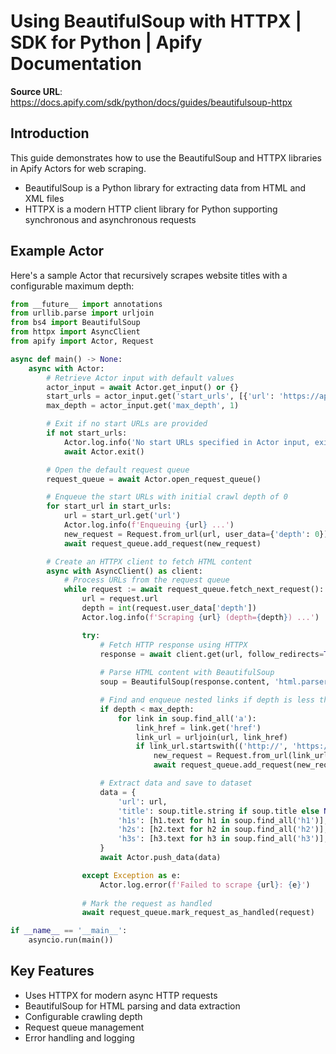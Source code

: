 # Using BeautifulSoup with HTTPX | SDK for Python | Apify Documentation

**Source URL**: https://docs.apify.com/sdk/python/docs/guides/beautifulsoup-httpx

## Introduction

This guide demonstrates how to use the BeautifulSoup and HTTPX libraries in Apify Actors for web scraping. 

- BeautifulSoup is a Python library for extracting data from HTML and XML files
- HTTPX is a modern HTTP client library for Python supporting synchronous and asynchronous requests

## Example Actor

Here's a sample Actor that recursively scrapes website titles with a configurable maximum depth:

```python
from __future__ import annotations
from urllib.parse import urljoin
from bs4 import BeautifulSoup
from httpx import AsyncClient
from apify import Actor, Request

async def main() -> None:
    async with Actor:
        # Retrieve Actor input with default values
        actor_input = await Actor.get_input() or {}
        start_urls = actor_input.get('start_urls', [{'url': 'https://apify.com'}])
        max_depth = actor_input.get('max_depth', 1)

        # Exit if no start URLs are provided
        if not start_urls:
            Actor.log.info('No start URLs specified in Actor input, exiting...')
            await Actor.exit()

        # Open the default request queue
        request_queue = await Actor.open_request_queue()

        # Enqueue the start URLs with initial crawl depth of 0
        for start_url in start_urls:
            url = start_url.get('url')
            Actor.log.info(f'Enqueuing {url} ...')
            new_request = Request.from_url(url, user_data={'depth': 0})
            await request_queue.add_request(new_request)

        # Create an HTTPX client to fetch HTML content
        async with AsyncClient() as client:
            # Process URLs from the request queue
            while request := await request_queue.fetch_next_request():
                url = request.url
                depth = int(request.user_data['depth'])
                Actor.log.info(f'Scraping {url} (depth={depth}) ...')

                try:
                    # Fetch HTTP response using HTTPX
                    response = await client.get(url, follow_redirects=True)
                    
                    # Parse HTML content with BeautifulSoup
                    soup = BeautifulSoup(response.content, 'html.parser')

                    # Find and enqueue nested links if depth is less than max_depth
                    if depth < max_depth:
                        for link in soup.find_all('a'):
                            link_href = link.get('href')
                            link_url = urljoin(url, link_href)
                            if link_url.startswith(('http://', 'https://')):
                                new_request = Request.from_url(link_url, user_data={'depth': depth + 1})
                                await request_queue.add_request(new_request)

                    # Extract data and save to dataset
                    data = {
                        'url': url,
                        'title': soup.title.string if soup.title else None,
                        'h1s': [h1.text for h1 in soup.find_all('h1')],
                        'h2s': [h2.text for h2 in soup.find_all('h2')],
                        'h3s': [h3.text for h3 in soup.find_all('h3')],
                    }
                    await Actor.push_data(data)

                except Exception as e:
                    Actor.log.error(f'Failed to scrape {url}: {e}')
                
                # Mark the request as handled
                await request_queue.mark_request_as_handled(request)

if __name__ == '__main__':
    asyncio.run(main())
```

## Key Features

- Uses HTTPX for modern async HTTP requests
- BeautifulSoup for HTML parsing and data extraction
- Configurable crawling depth
- Request queue management
- Error handling and logging